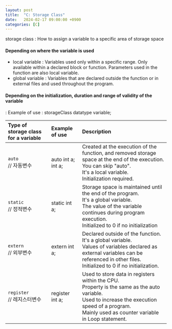 ```yaml
---
layout: post
title:  "C: Storage Class"
date:   2024-02-17 09:00:00 +0900
categories: [C]
---
```


storage class : How to assign a variable to a specific area of storage space   
   
#### Depending on where the variable is used   
 - local variable : Variables used only within a specific range. Only available within a declared block or function. Parameters used in the function are also local variable.   
 - global variable : Variables that are declared outside the function or in external files and used throughout the program.   
   
#### Depending on the initialization, duration and range of validity of the variable   
 : Example of use : storageClass datatype variable;   
   
|Type of storage class for a variable|Example of use|Description|
|:---|:---|:---|
|`auto`<br />// 자동변수|auto int a;<br />int a;|Created at the execution of the function, and removed storage space at the end of the execution.<br />You can skip "auto".<br />It's a local variable.<br />Initialization required.|
|`static`<br />// 정적변수|static int a;|Storage space is maintained until the end of the program.<br />It's a global variable.<br />The value of the variable continues during program execution.<br />Initialized to 0 if no initialization|
|`extern`<br />// 외부변수|extern int a;|Declared outside of the function.<br />It's a global variable.<br />Values of variables declared as external variables can be referenced in other files.<br />Initialized to 0 if no initialization.|
|`register`<br />// 레지스터변수|register int a;|Used to store data in registers within the CPU.<br />Property is the same as the auto variable.<br />Used to increase the execution speed of a program.<br />Mainly used as counter variable in Loop statement.|
